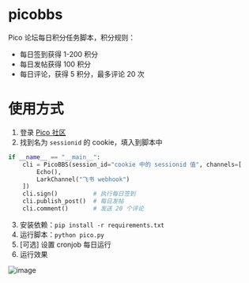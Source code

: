 # picobbs

Pico 论坛每日积分任务脚本，积分规则：
- 每日签到获得 1-200 积分
- 每日发帖获得 100 积分
- 每日评论，获得 5 积分，最多评论 20 次

# 使用方式

1. 登录 [Pico 社区](https://bbs.picoxr.com/)
2. 找到名为 `sessionid` 的 cookie，填入到脚本中

```python
if __name__ == "__main__":
    cli = PicoBBS(session_id="cookie 中的 sessionid 值", channels=[
        Echo(),
        LarkChannel("飞书 webhook")
    ])
    cli.sign()          # 执行每日签到
    cli.publish_post()  # 每日发帖
    cli.comment()       # 发送 20 个评论
```

3. 安装依赖：`pip install -r requirements.txt`
4. 运行脚本：`python pico.py`
5. [可选] 设置 cronjob 每日运行
6. 运行效果


![image](https://user-images.githubusercontent.com/14919255/210379037-bfd44dba-b736-43ed-9a51-1b95e57cdfcd.png)

